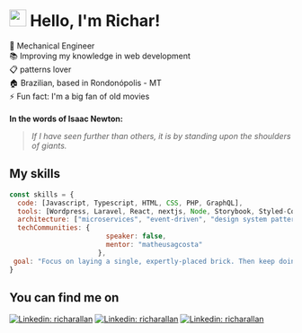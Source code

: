 # <img src="https://media.giphy.com/media/hvRJCLFzcasrR4ia7z/giphy.gif" width="30px"> Hello, I'm Richar!

👷 Mechanical Engineer <br>
📚 Improving my knowledge in web development <br>
📋 patterns lover <br>
🏠 Brazilian, based in Rondonópolis - MT <br>
⚡ Fun fact: I'm a big fan of old movies <br>
<br>
**In the words of Isaac Newton:**
>*If I have seen further than others, it is by standing upon the shoulders of giants.*

## My skills

```javascript
const skills = {
  code: [Javascript, Typescript, HTML, CSS, PHP, GraphQL],
  tools: [Wordpress, Laravel, React, nextjs, Node, Storybook, Styled-Components, Jest, Strapi, Cypress, Testing Library],
  architecture: ["microservices", "event-driven", "design system pattern"],
  techCommunities: {
                        speaker: false,
                        mentor: "matheusagcosta"
                      },
 goal: "Focus on laying a single, expertly-placed brick. Then keep doing that, every day"
}
```

## You can find me on

[![Linkedin: richarallan](https://img.shields.io/badge/-RicharAllan-white?style=flat-square&logo=twitter&logoColor=Blue&link=https://www.twitter.com/richarallan)](https://www.twitter.com/richarallan)
[![Linkedin: richarallan](https://img.shields.io/badge/-RicharAllan-blue?style=flat-square&logo=Linkedin&logoColor=white&link=https://www.linkedin.com/in/richarallan/)](https://www.linkedin.com/in/richarallan/)
[![Linkedin: richarallan](https://img.shields.io/badge/-RicharAllan-black?style=flat-square&logo=Spotify&logoColor=green&link=https://open.spotify.com/user/richarallanm)](https://open.spotify.com/user/richarallanm)

<!--
**richarallan/richarallan** is a ✨ _special_ ✨ repository because its `README.md` (this file) appears on your GitHub profile.
github readme inspirations
https://awesomegithubprofile.tech/
https://github.com/abhisheknaiidu/abhisheknaiidu/blob/master/README.md

Here are some ideas to get you started:

- 🔭 I’m currently working on ...
- 🌱 I’m currently learning ...
- 👯 I’m looking to collaborate on ...
- 🤔 I’m looking for help with ...
- 💬 Ask me about ...
- 📫 How to reach me: ...
- 😄 Pronouns: ...
- ⚡ Fun fact: ...
-->
